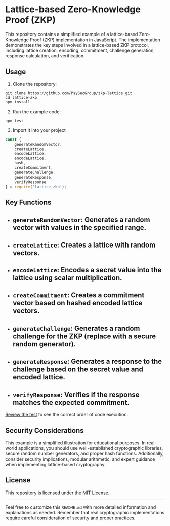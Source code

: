 # Lattice-based Zero-Knowledge Proof (ZKP)

This repository contains a simplified example of a lattice-based Zero-Knowledge Proof
(ZKP) implementation in JavaScript. The implementation demonstrates the key steps
involved in a lattice-based ZKP protocol, including lattice creation, encoding,
commitment, challenge generation, response calculation, and verification.

## Usage

1. Clone the repository:

```
git clone https://github.com/PsySecGroup/zkp-lattice.git
cd lattice-zkp
npm install
```

2. Run the example code:

`npm test`


3. Import it into your project

```js
const {
	generateRandomVector,
	createLattice,
	encodeLattice,
	encodeLattice,
	hash,
	createCommitment,
	generateChallenge,
	generateResponse,
	verifyResponse
} = require('lattice-zkp');
````

## Key Functions

- `generateRandomVector`: Generates a random vector with values in the specified range.
  - 
- `createLattice`: Creates a lattice with random vectors.
  - 
- `encodeLattice`: Encodes a secret value into the lattice using scalar multiplication.
  - 
- `createCommitment`: Creates a commitment vector based on hashed encoded lattice vectors.
  - 
- `generateChallenge`: Generates a random challenge for the ZKP (replace with a secure random generator).
  - 
- `generateResponse`: Generates a response to the challenge based on the secret value and encoded lattice.
  - 
- `verifyResponse`: Verifies if the response matches the expected commitment.
  - 

[Review the test](tests/index.js) to see the correct order of code execution.

## Security Considerations

This example is a simplified illustration for educational purposes. In real-world applications, you should use well-established cryptographic libraries, secure random number generators, and proper hash functions. Additionally, consider security implications, modular arithmetic, and expert guidance when implementing lattice-based cryptography.

## License

This repository is licensed under the [MIT License](LICENSE).

---

Feel free to customize this `README.md` with more detailed information and explanations as needed. Remember that real cryptographic implementations require careful consideration of security and proper practices.
